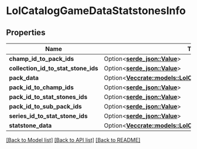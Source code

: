 # LolCatalogGameDataStatstonesInfo

## Properties

Name | Type | Description | Notes
------------ | ------------- | ------------- | -------------
**champ_id_to_pack_ids** | Option<[**serde_json::Value**](.md)> |  | [optional]
**collection_id_to_stat_stone_ids** | Option<[**serde_json::Value**](.md)> |  | [optional]
**pack_data** | Option<[**Vec<crate::models::LolCatalogGameDataStatstonePack>**](LolCatalogGameDataStatstonePack.md)> |  | [optional]
**pack_id_to_champ_ids** | Option<[**serde_json::Value**](.md)> |  | [optional]
**pack_id_to_stat_stones_ids** | Option<[**serde_json::Value**](.md)> |  | [optional]
**pack_id_to_sub_pack_ids** | Option<[**serde_json::Value**](.md)> |  | [optional]
**series_id_to_stat_stone_ids** | Option<[**serde_json::Value**](.md)> |  | [optional]
**statstone_data** | Option<[**Vec<crate::models::LolCatalogGameDataStatstoneSet>**](LolCatalogGameDataStatstoneSet.md)> |  | [optional]

[[Back to Model list]](../README.md#documentation-for-models) [[Back to API list]](../README.md#documentation-for-api-endpoints) [[Back to README]](../README.md)


